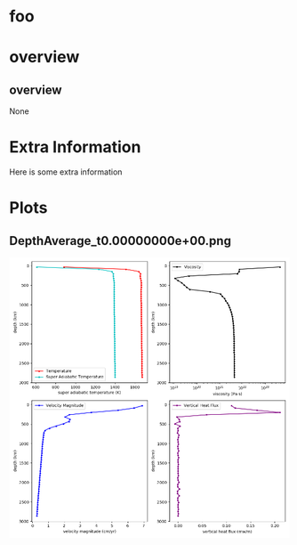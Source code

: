# foo

# overview

## overview 

None

# Extra Information

Here is some extra information

# Plots

## DepthAverage_t0.00000000e+00.png

![DepthAverage_t0.00000000e+00.png](img/DepthAverage_t0.00000000e+00.png)

